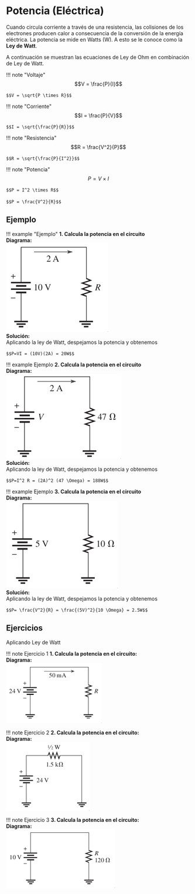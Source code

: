 # Potencia (Eléctrica)

Cuando circula corriente a través de una resistencia, las colisiones de los electrones producen calor a consecuencia de la conversión de la energía eléctrica. La potencia se mide en Watts (W). A esto se le conoce como la **Ley de Watt**.

A continuación se muestran las ecuaciones de Ley de Ohm en combinación de Ley de Watt.

!!! note "Voltaje"
    $$V = \frac{P}{I}$$

    $$V = \sqrt{P \times R}$$

!!! note "Corriente"
    $$I = \frac{P}{V}$$

    $$I = \sqrt{\frac{P}{R}}$$

!!! note "Resistencia"
    $$R = \frac{V^2}{P}$$

    $$R = \sqrt{\frac{P}{I^2}}$$

!!! note "Potencia"
    $$P = V \times I$$

    $$P = I^2 \times R$$

    $$P = \frac{V^2}{R}$$

## Ejemplo

!!! example "Ejemplo"
    **1. Calcula la potencia en el circuito** <br>
    **Diagrama:** <br>
    ![diagrama](../assets/Antologia.pdf-136.opt.png) <br>
    **Solución:**<br>
    Aplicando la ley de Watt, despejamos la potencia y obtenemos

    $$P=VI = (10V)(2A) = 20W$$

!!! example Ejemplo
    **2. Calcula la potencia en el circuito** <br>
    **Diagrama:** <br>
    ![diagrama](../assets/Antologia.pdf-139.opt.png) <br>
    **Solución:** <br>
    Aplicando la ley de Watt, despejamos la potencia y obtenemos

    $$P=I^2 R = (2A)^2 (47 \Omega) = 188W$$

!!! example Ejemplo
    **3. Calcula la potencia en el circuito** <br>
    **Diagrama:** <br>
    ![diagrama](../assets/Antologia.pdf-145.opt.png) <br>
    **Solución:** <br>
    Aplicando la ley de Watt, despejamos la potencia y obtenemos

    $$P= \frac{V^2}{R} = \frac{(5V)^2}{10 \Omega} = 2.5W$$

## Ejercicios

Aplicando Ley de Watt

!!! note Ejercicio 1
    **1. Calcula la potencia en el circuito:** <br>
    **Diagrama:** <br>
    ![diagrama](../assets/Antologia.pdf-148.opt.png) <br>

!!! note Ejercicio 2
    **2. Calcula la potencia en el circuito:** <br>
    **Diagrama:** <br>
    ![diagrama](../assets/Antologia.pdf-152.opt.png) <br>

!!! note Ejercicio 3
    **3. Calcula la potencia en el circuito:** <br>
    **Diagrama:** <br>
    ![diagrama](../assets/Antologia.pdf-153.opt.png) <br>
